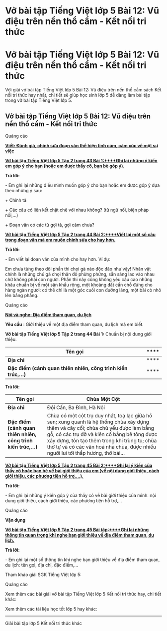 # Vở bài tập Tiếng Việt lớp 5 Bài 12: Vũ điệu trên nền thổ cẩm - Kết nối tri thức

# Vở bài tập Tiếng Việt lớp 5 Bài 12: Vũ điệu trên nền thổ cẩm - Kết nối tri thức

Với giải vở bài tập Tiếng Việt lớp 5 Bài 12: Vũ điệu trên nền thổ cẩm sách Kết nối tri thức hay nhất, chi tiết sẽ giúp học sinh lớp 5 dễ dàng làm bài tập trong vở bài tập Tiếng Việt lớp 5.

## Vở bài tập Tiếng Việt lớp 5 Bài 12: Vũ điệu trên nền thổ cẩm - Kết nối tri thức

Quảng cáo

[**Viết: Đánh giá, chỉnh sửa đoạn văn thể hiện tình cảm, cảm xúc về một sự việc**](https://vietjack.com/vbt-tieng-viet-5-kn/viet-danh-gia-chinh-sua-doan-van-the-hien-tinh-cam.jsp)

[**Vở bài tập Tiếng Việt lớp 5 Tập 2 trang 43 Bài 1:****Ghi lại những ý kiến em góp ý cho bạn (hoặc em được thầy cô, bạn bè góp ý).**](https://vietjack.com/vbt-tieng-viet-5-kn/ghi-lai-nhung-y-kien-em-gop-y-cho-ban-vm.jsp)

**Trả lời:**

\- Em ghi lại những điều mình muốn góp ý cho bạn hoặc em được góp ý dựa theo những ý sau:

\+ Chính tả

\+ Các câu có liên kết chặt chẽ với nhau không? (từ ngữ nối, biện pháp nối,...)

\+ Đoạn văn có các từ gợi tả, gợi cảm chưa?

[**Vở bài tập Tiếng Việt lớp 5 Tập 2 trang 44 Bài 2:****Viết lại một số câu trong đoạn văn mà em muốn chỉnh sửa cho hay hơn.**](https://vietjack.com/vbt-tieng-viet-5-kn/viet-lai-mot-so-cau-trong-doan-van-ma-em-muon-chinh-sua-vm.jsp)

**Trả lời:**

\- Em viết lại đoạn văn của mình cho hay hơn. Ví dụ:

Em chưa từng theo dõi phần thi chọi gà nào độc đáo như vậy! Nhân vật chính là những chú gà chọi thân đỏ phừng phừng, sẵn sàng lao vào nhau chứ không phải con người. Phần thi này cũng không yêu cầu cao những khâu chuẩn bị về một sân khấu rộng, một khoảng đất cần chỗ đứng cho hàng ngàn người: có thể chỉ là một góc cuối con đường làng, một bãi cỏ nhô lên bằng phẳng.

Quảng cáo

[**Nói và nghe: Địa điểm tham quan, du lịch**](https://vietjack.com/vbt-tieng-viet-5-kn/noi-va-nghe-dia-diem-tham-quan-du-lich.jsp)

**Yêu cầu** : Giới thiệu về một địa điểm tham quan, du lịch mà em biết.

**Vở bài tập Tiếng Việt lớp 5 Tập 2 trang 44 Bài 1:** Chuẩn bị nội dung giới thiệu.

**Tên gọi** |  ****  
---|---  
**Địa chỉ** |  ****  
**Đặc điểm (cảnh quan thiên nhiên, công trình kiến trúc,…)** |  ****  
  
**Trả lời:**

**Tên gọi** |  Chùa Một Cột  
---|---  
**Địa chỉ** |  Đội Cấn, Ba Đình, Hà Nội  
**Đặc điểm (cảnh quan thiên nhiên, công trình kiến trúc,…)** |  Chùa có một cột trụ duy nhất, toạ lạc giữa hồ sen; xung quanh là hệ thống chùa xây dựng thêm và cây cối; chùa chủ yếu được làm bằng gỗ, có các trụ đỡ và kiên cố bằng bê tông được xây dựng, tôn tạo thêm trong khi trùng tu; chùa thờ tự và có các văn hoá nhà chùa, được nhiều người lui tới thắp hương, thờ bái…  
  
[**Vở bài tập Tiếng Việt lớp 5 Tập 2 trang 45 Bài 2:****Ghi lại ý kiến của thầy cô hoặc bạn bè về bài giới thiệu của em (về nội dung giới thiệu, cách giới thiệu, các phương tiện hỗ trợ,…).**](https://vietjack.com/vbt-tieng-viet-5-kn/ghi-lai-y-kien-cua-thay-co-hoac-ban-be-ve-bai-gioi-thieu-vm.jsp)

**Trả lời:**

\- Em ghi lại những ý kiến góp ý của thầy cô về bài giới thiệu của mình: nội dung giới thiệu, cách giới thiệu, các phương tiện hỗ trợ,…

Quảng cáo

**Vận dụng**

[**Vở bài tập Tiếng Việt lớp 5 Tập 2 trang 45 Bài tập:****Ghi lại những thông tin quan trọng khi nghe bạn giới thiệu về địa điểm tham quan, du lịch.**](https://vietjack.com/vbt-tieng-viet-5-kn/ghi-lai-nhung-thong-tin-quan-trong-khi-nghe-ban-gioi-thieu-vm.jsp)

**Trả lời:**

\- Em ghi lại một số thông tin khi nghe bạn giới thiệu về địa điểm tham quan, du lịch: tên gọi, địa chỉ, đặc điểm,...

Tham khảo giải SGK Tiếng Việt lớp 5:

Quảng cáo

Xem thêm các bài giải vở bài tập Tiếng Việt lớp 5 Kết nối tri thức hay, chi tiết khác:

Xem thêm các tài liệu học tốt lớp 5 hay khác:

* * *

Giải bài tập lớp 5 Kết nối tri thức khác
